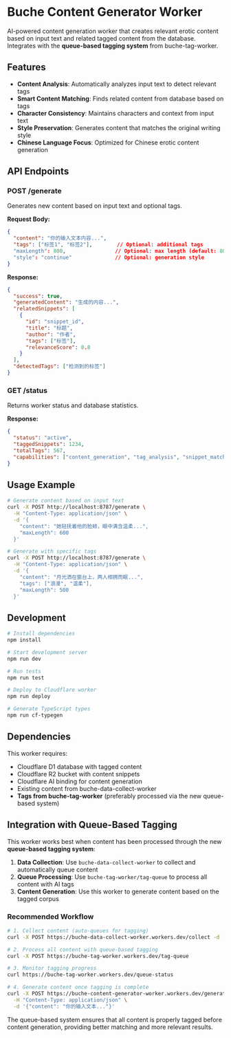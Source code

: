 # Buche Content Generator Worker

AI-powered content generation worker that creates relevant erotic content based on input text and related tagged content from the database. Integrates with the **queue-based tagging system** from buche-tag-worker.

## Features

- **Content Analysis**: Automatically analyzes input text to detect relevant tags
- **Smart Content Matching**: Finds related content from database based on tags
- **Character Consistency**: Maintains characters and context from input text
- **Style Preservation**: Generates content that matches the original writing style
- **Chinese Language Focus**: Optimized for Chinese erotic content generation

## API Endpoints

### POST /generate

Generates new content based on input text and optional tags.

**Request Body:**
```json
{
  "content": "你的输入文本内容...",
  "tags": ["标签1", "标签2"],        // Optional: additional tags
  "maxLength": 800,                // Optional: max length (default: 800)
  "style": "continue"              // Optional: generation style
}
```

**Response:**
```json
{
  "success": true,
  "generatedContent": "生成的内容...",
  "relatedSnippets": [
    {
      "id": "snippet_id",
      "title": "标题",
      "author": "作者",
      "tags": ["标签"],
      "relevanceScore": 0.8
    }
  ],
  "detectedTags": ["检测到的标签"]
}
```

### GET /status

Returns worker status and database statistics.

**Response:**
```json
{
  "status": "active",
  "taggedSnippets": 1234,
  "totalTags": 567,
  "capabilities": ["content_generation", "tag_analysis", "snippet_matching"]
}
```

## Usage Example

```bash
# Generate content based on input text
curl -X POST http://localhost:8787/generate \
  -H "Content-Type: application/json" \
  -d '{
    "content": "她轻抚着他的脸颊，眼中满含温柔...",
    "maxLength": 600
  }'

# Generate with specific tags
curl -X POST http://localhost:8787/generate \
  -H "Content-Type: application/json" \
  -d '{
    "content": "月光洒在窗台上，两人相拥而眠...",
    "tags": ["浪漫", "温柔"],
    "maxLength": 500
  }'
```

## Development

```bash
# Install dependencies
npm install

# Start development server
npm run dev

# Run tests
npm run test

# Deploy to Cloudflare worker
npm run deploy

# Generate TypeScript types
npm run cf-typegen
```

## Dependencies

This worker requires:
- Cloudflare D1 database with tagged content
- Cloudflare R2 bucket with content snippets  
- Cloudflare AI binding for content generation
- Existing content from buche-data-collect-worker
- **Tags from buche-tag-worker** (preferably processed via the new queue-based system)

## Integration with Queue-Based Tagging

This worker works best when content has been processed through the new **queue-based tagging system**:

1. **Data Collection**: Use `buche-data-collect-worker` to collect and automatically queue content
2. **Queue Processing**: Use `buche-tag-worker/tag-queue` to process all content with AI tags
3. **Content Generation**: Use this worker to generate content based on the tagged corpus

### Recommended Workflow

```bash
# 1. Collect content (auto-queues for tagging)
curl -X POST https://buche-data-collect-worker.workers.dev/collect -d '{"startPage": 1, "endPage": 10}'

# 2. Process all content with queue-based tagging
curl -X POST https://buche-tag-worker.workers.dev/tag-queue

# 3. Monitor tagging progress
curl https://buche-tag-worker.workers.dev/queue-status

# 4. Generate content once tagging is complete
curl -X POST https://buche-content-generator-worker.workers.dev/generate \
  -H "Content-Type: application/json" \
  -d '{"content": "你的输入文本..."}'
```

The queue-based system ensures that all content is properly tagged before content generation, providing better matching and more relevant results.